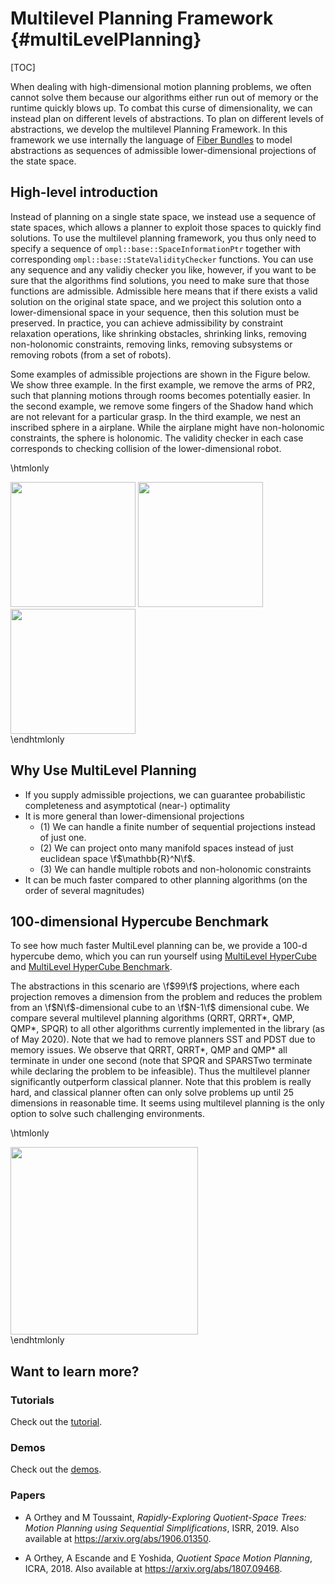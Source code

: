 # Multilevel Planning Framework {#multiLevelPlanning}

[TOC]

When dealing with high-dimensional motion planning problems, we often cannot 
solve them because our algorithms either run out of memory or the runtime
quickly blows up. To combat this curse of dimensionality, we can instead plan on different levels
of abstractions. To plan on different levels of abstractions, we develop the
multilevel Planning Framework. In this framework we use internally the language of
[Fiber Bundles](https://en.wikipedia.org/wiki/Fiber_bundle) to model
abstractions as sequences of admissible lower-dimensional projections of the
state space. 

## High-level introduction

Instead of planning on a single state space, we instead use a sequence of state
spaces, which allows a planner to exploit those spaces to quickly find
solutions. To use the multilevel planning framework, you thus only need to
specify a sequence of `ompl::base::SpaceInformationPtr` together with
corresponding `ompl::base::StateValidityChecker` functions. You can use any
sequence and any validiy checker you like, however, if you want to be sure that
the algorithms find solutions, you need to make sure that those functions are
admissible. Admissible here means that if there exists a valid solution on the
original state space, and we project this solution onto a lower-dimensional
space in your sequence, then this solution must be preserved. In practice, you
can achieve admissibility by constraint relaxation operations, like shrinking
obstacles, shrinking links, removing non-holonomic constraints, removing links,
removing subsystems or removing robots (from a set of robots).

Some examples of admissible projections are shown in the Figure below. We show
three example. In the first example, we remove the arms of PR2, such that
planning motions through rooms becomes potentially easier.  In the second
example, we remove some fingers of the Shadow hand which are not relevant for a
particular grasp. In the third example, we nest an inscribed sphere in a
airplane. While the airplane might have non-holonomic constraints, the sphere is
holonomic. The validity checker in each case corresponds to checking collision
of the lower-dimensional robot.

\htmlonly
<div class="row">
  <img src="images/multilevel/PR2.png" height=200 class="col-xs-6 col-xs-offset-3">
  <img src="images/multilevel/hand.png" height=200 class="col-xs-6 col-xs-offset-3">
  <img src="images/multilevel/plane.png" height=200 class="col-xs-6 col-xs-offset-3">
</div>
</div>
\endhtmlonly

## Why Use MultiLevel Planning

- If you supply admissible projections, we can guarantee probabilistic completeness and asymptotical (near-) optimality
- It is more general than lower-dimensional projections
  - (1) We can handle a finite number of sequential projections instead of just one.
  - (2) We can project onto many manifold spaces instead of just euclidean
    space \f$\mathbb{R}^N\f$.
  - (3) We can handle multiple robots and non-holonomic constraints
- It can be much faster compared to other planning algorithms (on the order of
  several magnitudes)

## 100-dimensional Hypercube Benchmark

To see how much faster MultiLevel planning can be, we provide a 100-d hypercube
demo, which you can run yourself using [MultiLevel HyperCube](MultiLevelPlanningHyperCube_8cpp_source.html) and [MultiLevel HyperCube Benchmark](MultiLevelPlanningHyperCubeBenchmark_8cpp_source.html).

The abstractions in this scenario are \f$99\f$ projections, where each
projection removes a dimension from the problem and reduces the problem from an
\f$N\f$-dimensional cube to an \f$N-1\f$ dimensional cube. We compare several
multilevel planning algorithms (QRRT, QRRT*, QMP, QMP*, SPQR) to all other
algorithms currently implemented in the library (as of May 2020). Note that we
had to remove planners SST and PDST due to memory issues. We observe that QRRT,
QRRT*, QMP and QMP* all terminate in under one second (note that SPQR and
SPARSTwo terminate while declaring the problem to be infeasible). Thus the
multilevel planner significantly outperform classical planner. Note that this
problem is really hard, and classical planner often can only solve problems up
until $25$ dimensions in reasonable time. It seems using multilevel planning is
the only option to solve such challenging environments.

\htmlonly
<div class="row">
  <img height=300 src="images/multilevel/100D_hypercube.png">
</div>
</div>
\endhtmlonly

## Want to learn more?

### Tutorials

Check out the [tutorial](multiLevelPlanningTutorial.html).

### Demos

Check out the [demos](group__demos.html).

### Papers

- A Orthey and M Toussaint, _Rapidly-Exploring Quotient-Space Trees: Motion Planning using Sequential Simplifications_, ISRR, 2019. Also available at <https://arxiv.org/abs/1906.01350>.

- A Orthey, A Escande and E Yoshida, _Quotient Space Motion Planning_, ICRA, 2018. Also available at <https://arxiv.org/abs/1807.09468>.
